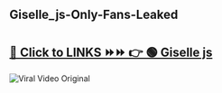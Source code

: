 
 ## Giselle_js-Only-Fans-Leaked

# <h2><a href="https://clipsfans.com/Giselle_js&ref=git">🔗 Click to LINKS ⏩⏩ 👉 🟢 Giselle js </a></h2>

<a href="https://clipsfans.com/Giselle_js&ref=git" rel="nofollow" data-target="animated-image.originalLink"><img src="https://i.ibb.co.com/xMMVF88/686577567.gif" alt="Viral Video Original" style="max-width: 100%; display: inline-block;" data-target="animated-image.originalImage"></a>
